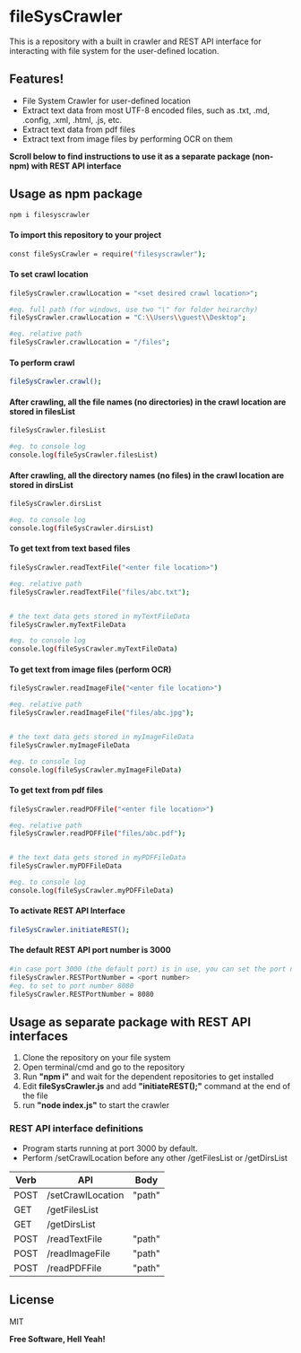 # fileSysCrawler


This is a repository with a built in crawler and REST API interface for interacting with file system for the user-defined location.

## Features!

  - File System Crawler for user-defined location
  - Extract text data from most UTF-8 encoded files, such as .txt, .md, .config, .xml, .html, .js, etc.
  - Extract text data from pdf files
  - Extract text from image files by performing OCR on them

**Scroll below to find instructions to use it as a separate package (non-npm) with REST API interface**


## Usage as npm package
```sh
npm i filesyscrawler
```
#### To import this repository to your project

```sh
const fileSysCrawler = require("filesyscrawler");
```

#### To set crawl location
```sh
fileSysCrawler.crawlLocation = "<set desired crawl location>";

#eg. full path (for windows, use two "\" for folder heirarchy)
fileSysCrawler.crawlLocation = "C:\\Users\\guest\\Desktop";

#eg. relative path
fileSysCrawler.crawlLocation = "/files";
```

#### To perform crawl
```sh
fileSysCrawler.crawl();
```

#### After crawling, all the file names (no directories) in the crawl location are stored in filesList
```sh
fileSysCrawler.filesList

#eg. to console log
console.log(fileSysCrawler.filesList)
```

#### After crawling, all the directory names (no files) in the crawl location are stored in dirsList

```sh
fileSysCrawler.dirsList

#eg. to console log
console.log(fileSysCrawler.dirsList)
```

#### To get text from text based files

```sh
fileSysCrawler.readTextFile("<enter file location>")

#eg. relative path
fileSysCrawler.readTextFile("files/abc.txt");


# the text data gets stored in myTextFileData
fileSysCrawler.myTextFileData

#eg. to console log
console.log(fileSysCrawler.myTextFileData)
```

#### To get text from image files (perform OCR)

```sh
fileSysCrawler.readImageFile("<enter file location>")

#eg. relative path
fileSysCrawler.readImageFile("files/abc.jpg");


# the text data gets stored in myImageFileData
fileSysCrawler.myImageFileData

#eg. to console log
console.log(fileSysCrawler.myImageFileData)
```

#### To get text from pdf files

```sh
fileSysCrawler.readPDFFile("<enter file location>")

#eg. relative path
fileSysCrawler.readPDFFile("files/abc.pdf");


# the text data gets stored in myPDFFileData
fileSysCrawler.myPDFFileData

#eg. to console log
console.log(fileSysCrawler.myPDFFileData)
```

#### To activate REST API Interface
```sh
fileSysCrawler.initiateREST();
```

#### The default REST API port number is 3000
```sh
#in case port 3000 (the default port) is in use, you can set the port number manually before initiating REST API interface above
fileSysCrawler.RESTPortNumber = <port number>
#eg. to set to port number 8080
fileSysCrawler.RESTPortNumber = 8080
```

## Usage as separate package with REST API interfaces

1. Clone the repository on your file system
2. Open terminal/cmd and go to the repository
3. Run **"npm i"** and wait for the dependent repositories to get installed
4. Edit **fileSysCrawler.js** and add **"initiateREST();"** command at the end of the file
5. run **"node index.js"** to start the crawler


### REST API interface definitions
- Program starts running at port 3000 by default.
- Perform /setCrawlLocation before any other /getFilesList or /getDirsList

| Verb | API | Body |
| ------ | ------ | ------ |
| POST | /setCrawlLocation | "path"
| GET | /getFilesList | 
| GET | /getDirsList | 
| POST | /readTextFile | "path"
| POST | /readImageFile | "path"
| POST | /readPDFFile | "path"


License
----

MIT


**Free Software, Hell Yeah!**

